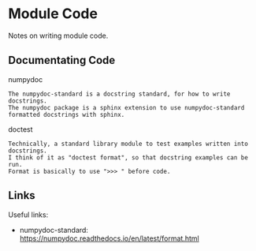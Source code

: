 # Module Code

Notes on writing module code.

## Documentating Code

numpydoc

    The numpydoc-standard is a docstring standard, for how to write docstrings.
    The numpydoc package is a sphinx extension to use numpydoc-standard formatted docstrings with sphinx.

doctest

    Technically, a standard library module to test examples written into docstrings.
    I think of it as "doctest format", so that docstring examples can be run.
    Format is basically to use ">>> " before code.

## Links

Useful links:
- numpydoc-standard: https://numpydoc.readthedocs.io/en/latest/format.html
